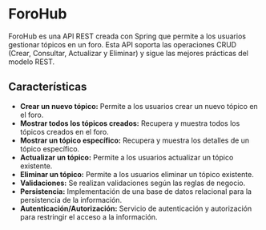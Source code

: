 # ForoHub

ForoHub es una API REST creada con Spring que permite a los usuarios gestionar tópicos en un foro. Esta API soporta las operaciones CRUD (Crear, Consultar, Actualizar y Eliminar) y sigue las mejores prácticas del modelo REST.

## Características

- **Crear un nuevo tópico:** Permite a los usuarios crear un nuevo tópico en el foro.
- **Mostrar todos los tópicos creados:** Recupera y muestra todos los tópicos creados en el foro.
- **Mostrar un tópico específico:** Recupera y muestra los detalles de un tópico específico.
- **Actualizar un tópico:** Permite a los usuarios actualizar un tópico existente.
- **Eliminar un tópico:** Permite a los usuarios eliminar un tópico existente.
- **Validaciones:** Se realizan validaciones según las reglas de negocio.
- **Persistencia:** Implementación de una base de datos relacional para la persistencia de la información.
- **Autenticación/Autorización:** Servicio de autenticación y autorización para restringir el acceso a la información.
